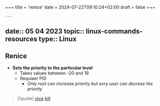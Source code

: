 +++
title = 'renice'
date = 2024-07-22T09:10:24+02:00
draft = false
+++

    ---
date:: 05 04 2023
topic:: linux-commands-resources
type:: Linux
---
## Renice 
- **Sets the priority to the particular level**
	- Takes values between -20 and 19 
	- Requiaer PID
		- *Only root can increase priority but evry user can decrese the priority*


>[!quote] [nice](/obisdian_ntoes/notes_obsidian/Linux/nice.md) [kill](/obisdian_ntoes/notes_obsidian/Linux/kill.md) 